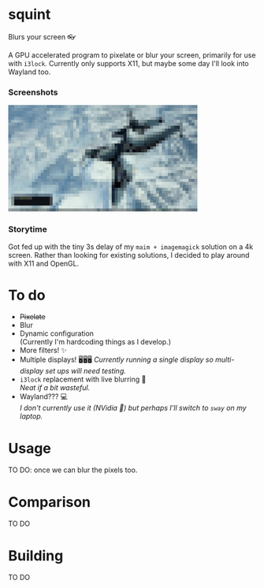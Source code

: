 # squint
Blurs your screen 👓

A GPU accelerated program to pixelate or blur your screen, primarily for use
with `i3lock`. Currently only supports X11, but maybe some day I'll look into
Wayland too.

### Screenshots
![pixelated desktop screenshot](assets/pixelated.jpg)

### Storytime
Got fed up with the tiny 3s delay of my `maim + imagemagick` solution on a 4k
screen. Rather than looking for existing solutions, I decided to play around
with X11 and OpenGL. 

# To do
- ~~Pixelate~~
- Blur
- Dynamic configuration    
  (Currently I'm hardcoding things as I develop.)
- More filters! ✨
- Multiple displays! 🖥🖥🖥
  *Currently running a single display so multi-display set ups will need
  testing.*
- `i3lock` replacement with live blurring 🚀    
  *Neat if a bit wasteful.*
- Wayland??? 💻    
  *I don't currently use it (NVidia 🤷️) but perhaps I'll switch to `sway` on my
  laptop.*

# Usage
TO DO: once we can blur the pixels too.

# Comparison
TO DO

# Building
TO DO
